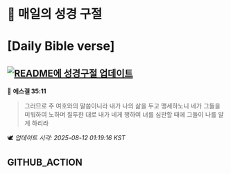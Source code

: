 # 🙏 매일의 성경 구절
# [Daily Bible verse]
## [![README에 성경구절 업데이트](https://github.com/DONGSUKA/first_test/actions/workflows/update-readme-bible.yml/badge.svg)](https://github.com/DONGSUKA/first_test/actions/workflows/update-readme-bible.yml)
<!-- START_BIBLE_VERSE -->
📖 **에스겔 35:11**
> 그러므로 주 여호와의 말씀이니라 내가 나의 삶을 두고 맹세하노니 네가 그들을 미워하여 노하며 질투한 대로 내가 네게 행하여 너를 심판할 때에 그들이 나를 알게 하리라

🕊️ _업데이트 시각: 2025-08-12 01:19:16 KST_
  <!-- END_BIBLE_VERSE -->
## GITHUB_ACTION
